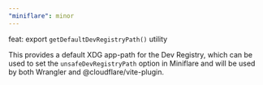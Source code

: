 ```yaml
---
"miniflare": minor
---
```


feat: export `getDefaultDevRegistryPath()` utility

This provides a default XDG app-path for the Dev Registry, which can be used to set the `unsafeDevRegistryPath` option in Miniflare and will be used by both Wrangler and @cloudflare/vite-plugin.
